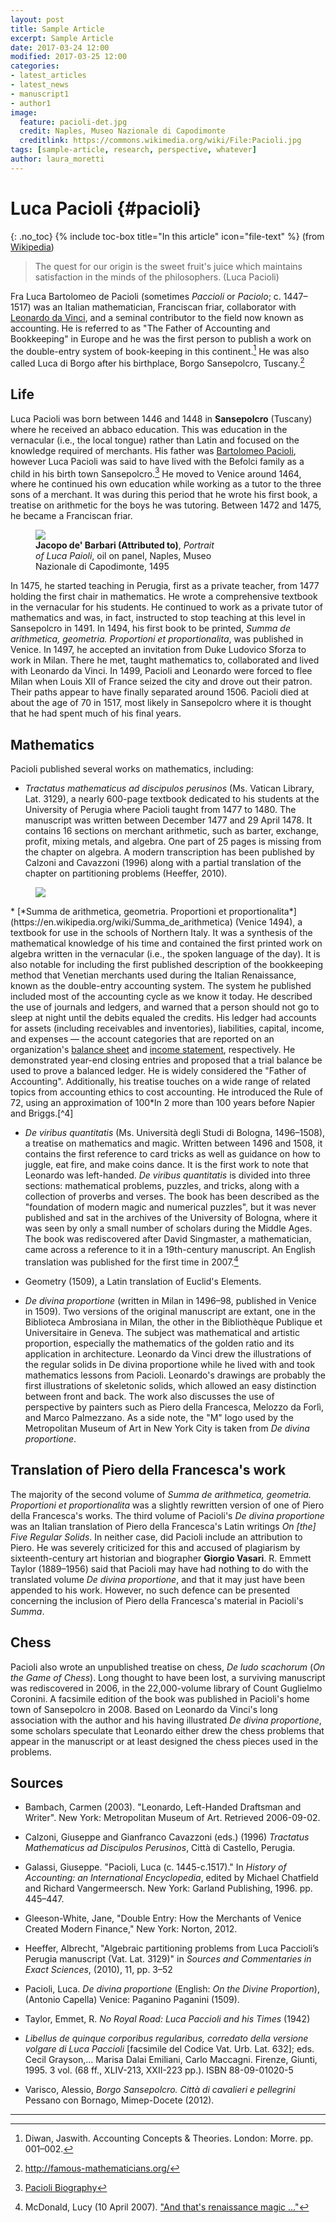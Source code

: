 ```yaml
---
layout: post
title: Sample Article
excerpt: Sample Article
date: 2017-03-24 12:00
modified: 2017-03-25 12:00
categories:
- latest_articles
- latest_news
- manuscript1
- author1
image:
  feature: pacioli-det.jpg
  credit: Naples, Museo Nazionale di Capodimonte
  creditlink: https://commons.wikimedia.org/wiki/File:Pacioli.jpg
tags: [sample-article, research, perspective, whatever]
author: laura_moretti
---
```

# Luca Pacioli {#pacioli}
{: .no_toc}
{% include toc-box title="In this article" icon="file-text" %}
(from [Wikipedia](https://en.wikipedia.org/wiki/Luca_Pacioli))



> The quest for our origin is the sweet fruit's juice which maintains satisfaction in the minds of the philosophers. (Luca Pacioli)

Fra Luca Bartolomeo de Pacioli (sometimes *Paccioli* or *Paciolo*; c. 1447–1517) was an Italian mathematician, Franciscan friar, collaborator with [Leonardo da Vinci](https://en.wikipedia.org/wiki/Leonardo_da_Vinci), and a seminal contributor to the field now known as accounting. He is referred to as "The Father of Accounting and Bookkeeping" in Europe and he was the first person to publish a work on the double-entry system of book-keeping in this continent.[^1] He was also called Luca di Borgo after his birthplace, Borgo Sansepolcro, Tuscany.[^2]

[^1]: Diwan, Jaswith. Accounting Concepts & Theories. London: Morre. pp. 001–002.
[^2]: http://famous-mathematicians.org/

## Life
Luca Pacioli was born between 1446 and 1448 in **Sansepolcro** (Tuscany) where he received an abbaco education. This was education in the vernacular (i.e., the local tongue) rather than Latin and focused on the knowledge required of merchants. His father was <u>Bartolomeo Pacioli</u>, however Luca Pacioli was said to have lived with the Befolci family as a child in his birth town Sansepolcro.[^3] He moved to Venice around 1464, where he continued his own education while working as a tutor to the three sons of a merchant. It was during this period that he wrote his first book, a treatise on arithmetic for the boys he was tutoring. Between 1472 and 1475, he became a Franciscan friar.

[^3]: [Pacioli Biography](http://www-groups.dcs.st-and.ac.uk/history/Biographies/Pacioli.html)

<figure style="width: 300px" class="align-right">
 <img src="https://upload.wikimedia.org/wikipedia/commons/2/2a/Pacioli.jpg">
 <figcaption><b>Jacopo de' Barbari (Attributed to)</b>, <i>Portrait of Luca Paioli</i>, oil on panel, Naples, Museo Nazionale di Capodimonte, 1495</figcaption>
</figure>

In 1475, he started teaching in Perugia, first as a private teacher, from 1477 holding the first chair in mathematics. He wrote a comprehensive textbook in the vernacular for his students. He continued to work as a private tutor of mathematics and was, in fact, instructed to stop teaching at this level in Sansepolcro in 1491. In 1494, his first book to be printed, *Summa de arithmetica, geometria. Proportioni et proportionalita*, was published in Venice. In 1497, he accepted an invitation from Duke Ludovico Sforza to work in Milan. There he met, taught mathematics to, collaborated and lived with Leonardo da Vinci. In 1499, Pacioli and Leonardo were forced to flee Milan when Louis XII of France seized the city and drove out their patron. Their paths appear to have finally separated around 1506. Pacioli died at about the age of 70 in 1517, most likely in Sansepolcro where it is thought that he had spent much of his final years.

## Mathematics

Pacioli published several works on mathematics, including:

* *Tractatus mathematicus ad discipulos perusinos* (Ms. Vatican Library, Lat. 3129), a nearly 600-page textbook dedicated to his students at the University of Perugia where Pacioli taught from 1477 to 1480. The manuscript was written between December 1477 and 29 April 1478. It contains 16 sections on merchant arithmetic, such as barter, exchange, profit, mixing metals, and algebra. One part of 25 pages is missing from the chapter on algebra. A modern transcription has been published by Calzoni and Cavazzoni (1996) along with a partial translation of the chapter on partitioning problems (Heeffer, 2010).

<figure style="width: 200px" class="align-right">
 <img src="https://upload.wikimedia.org/wikipedia/commons/a/a8/Titelbladet_till_%22Summa_de_arithmetica_...%22.jpg">
</figure>
* [*Summa de arithmetica, geometria. Proportioni et proportionalita*](https://en.wikipedia.org/wiki/Summa_de_arithmetica) (Venice 1494), a textbook for use in the schools of Northern Italy. It was a synthesis of the mathematical knowledge of his time and contained the first printed work on algebra written in the vernacular (i.e., the spoken language of the day). It is also notable for including the first published description of the bookkeeping method that Venetian merchants used during the Italian Renaissance, known as the double-entry accounting system. The system he published included most of the accounting cycle as we know it today. He described the use of journals and ledgers, and warned that a person should not go to sleep at night until the debits equaled the credits. His ledger had accounts for assets (including receivables and inventories), liabilities, capital, income, and expenses — the account categories that are reported on an organization's <u>balance sheet</u> and <u>income statement</u>, respectively. He demonstrated year-end closing entries and proposed that a trial balance be used to prove a balanced ledger. He is widely considered the "Father of Accounting". Additionally, his treatise touches on a wide range of related topics from accounting ethics to cost accounting. He introduced the Rule of 72, using an approximation of 100*ln 2 more than 100 years before Napier and Briggs.[^4]

[^4]: [A Napierian logarithm before Napier -- University of St Andrews](http://www-history.mcs.st-andrews.ac.uk/Extras/Pacioli_logarithm.html)

* *De viribus quantitatis* (Ms. Università degli Studi di Bologna, 1496–1508), a treatise on mathematics and magic. Written between 1496 and 1508, it contains the first reference to card tricks as well as guidance on how to juggle, eat fire, and make coins dance. It is the first work to note that Leonardo was left-handed. *De viribus quantitatis* is divided into three sections: mathematical problems, puzzles, and tricks, along with a collection of proverbs and verses. The book has been described as the "foundation of modern magic and numerical puzzles", but it was never published and sat in the archives of the University of Bologna, where it was seen by only a small number of scholars during the Middle Ages. The book was rediscovered after David Singmaster, a mathematician, came across a reference to it in a 19th-century manuscript. An English translation was published for the first time in 2007.[^5]

[^5]: McDonald, Lucy (10 April 2007). ["And that's renaissance magic ..."](https://www.theguardian.com/world/2007/apr/10/italy.books)

* Geometry (1509), a Latin translation of Euclid's Elements.

* *De divina proportione* (written in Milan in 1496–98, published in Venice in 1509). Two versions of the original manuscript are extant, one in the Biblioteca Ambrosiana in Milan, the other in the Bibliothèque Publique et Universitaire in Geneva. The subject was mathematical and artistic proportion, especially the mathematics of the golden ratio and its application in architecture. Leonardo da Vinci drew the illustrations of the regular solids in De divina proportione while he lived with and took mathematics lessons from Pacioli. Leonardo's drawings are probably the first illustrations of skeletonic solids, which allowed an easy distinction between front and back. The work also discusses the use of perspective by painters such as Piero della Francesca, Melozzo da Forlì, and Marco Palmezzano. As a side note, the "M" logo used by the Metropolitan Museum of Art in New York City is taken from *De divina proportione*.

## Translation of Piero della Francesca's work

The majority of the second volume of *Summa de arithmetica, geometria. Proportioni et proportionalita* was a slightly rewritten version of one of Piero della Francesca's works. The third volume of Pacioli's *De divina proportione* was an Italian translation of Piero della Francesca's Latin writings *On [the] Five Regular Solids*. In neither case, did Pacioli include an attribution to Piero. He was severely criticized for this and accused of plagiarism by sixteenth-century art historian and biographer **Giorgio Vasari**. R. Emmett Taylor (1889–1956) said that Pacioli may have had nothing to do with the translated volume *De divina proportione*, and that it may just have been appended to his work. However, no such defence can be presented concerning the inclusion of Piero della Francesca's material in Pacioli's *Summa*.

## Chess

Pacioli also wrote an unpublished treatise on chess, *De ludo scachorum* (*On the Game of Chess*). Long thought to have been lost, a surviving manuscript was rediscovered in 2006, in the 22,000-volume library of Count Guglielmo Coronini. A facsimile edition of the book was published in Pacioli's home town of Sansepolcro in 2008. Based on Leonardo da Vinci's long association with the author and his having illustrated *De divina proportione*, some scholars speculate that Leonardo either drew the chess problems that appear in the manuscript or at least designed the chess pieces used in the problems.

## Sources
* Bambach, Carmen (2003). "Leonardo, Left-Handed Draftsman and Writer". New York: Metropolitan Museum of Art. Retrieved 2006-09-02.

* Calzoni, Giuseppe and Gianfranco Cavazzoni (eds.) (1996) *Tractatus Mathematicus ad Discipulos Perusinos*, Città di Castello, Perugia.

* Galassi, Giuseppe. "Pacioli, Luca (c. 1445-c.1517)." In *History of Accounting: an International Encyclopedia*, edited by Michael Chatfield and Richard Vangermeersch. New York: Garland Publishing, 1996. pp. 445–447.

* Gleeson-White, Jane, "Double Entry: How the Merchants of Venice Created Modern Finance," New York: Norton, 2012.

* Heeffer, Albrecht, "Algebraic partitioning problems from Luca Paccioli’s Perugia manuscript (Vat. Lat. 3129)" in *Sources and Commentaries in Exact Sciences*, (2010), 11, pp. 3–52

* Pacioli, Luca. *De divina proportione* (English: *On the Divine Proportion*), (Antonio Capella) Venice: Paganino Paganini (1509).

* Taylor, Emmet, R. *No Royal Road: Luca Paccioli and his Times* (1942)

* *Libellus de quinque corporibus regularibus, corredato della versione volgare di Luca Paccioli* [facsimile del Codice Vat. Urb. Lat. 632]; eds. Cecil Grayson,... Marisa Dalai Emiliani, Carlo Maccagni. Firenze, Giunti, 1995. 3 vol. (68 ff., XLIV-213, XXII-223 pp.). ISBN 88-09-01020-5

* Varisco, Alessio, *Borgo Sansepolcro. Città di cavalieri e pellegrini* Pessano con Bornago, Mimep-Docete (2012).

<a href="#pacioli"><i class="fa fa-chevron-up fa-lg fa-pull-right"></i></a> <a href="#top"><i class="fa fa-angle-double-up fa-1x fa-pull-left"></i></a>
<hr>
